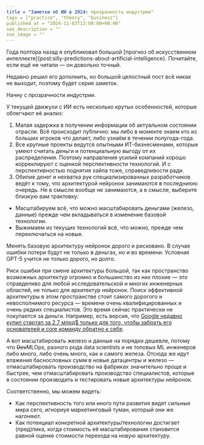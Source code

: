 ```yaml
---
title = "Заметки об ИИ в 2024: прозрачность индустрии"
tags = ["practice", "theory", "business"]
published_at = "2024-11-03T12:00:00+00:00"
seo_description = ""
seo_image = ""
---
```


<!-- TODO: description -->
<!-- TODO: tags -->
<!-- TODO: add image -->
<!-- TODO: add SEO image -->

Года полтора назад я опубликовал большой [прогноз об искусственном интеллекте]{post:silly-predictions-about-artificial-intelligence}. Почитайте, если ещё не читали — он довольно точный.

Недавно решил его дополнить, но большой целостный пост всё никак не выходит, поэтому будет серия заметок.

Начну с прозрачности индустрии.

У текущей движухи с ИИ есть несколько крутых особенностей, которые облегчают её анализ:

1. Малая задержка в получении информации об актуальном состоянии отрасли. Всё происходит публично: мы либо в моменте знаем кто из больших игроков что делает, либо узнаём в течении полугода-года.
2. Все крупные проекты ведутся опытными ИТ-бизнесменами, которые умеют считать деньги и потенциальную выгоду от их распределения. Поэтому направления усилий компаний хорошо корреклируют с оценкой перспективности технологий. И с перспективностью поднятия хайпа тоже, справедливости ради.
3. Обилие денег и нехватка рук специализированных разработчиков ведёт к тому, что архитектурой нейронок занимаются в последниюю очередь. Не в смысле вообще не занимаются, а в смысле, выберите близкую вам трактовку:

- Масштабируем всё, что можно масштабировать деньгами (железо, данные) прежде чем вкладываться в изменение базовой технологии.
- Выжимаем из текущих технологий всё, что можно, прежде чем переключаться на новые.

Менять базовую архитектуру нейронок дорого и рисковано. В случае ошибки потери будут не только в деньгах, но и во времени. Условная GPT-5 учится не только дорого, но долго.

Риск ошибки при смене архитектуры большой, так как пространство возможных архитектур огромно и большинство из них плохие — это справделиво для любой исследовательской и многих инженерных областей, не только для архитектур нейронок. Поиск эффективной архитектуры в этом пространстве стоит самого дорогого и невосполнимого ресурса — времени очень квалифицированных и очень редких специалистов. Это время сейчас практически не покупается за диньги. Например, есть версия, что [Google недавно купил стартап за 2.7 млрд$ только для того, чтобы забрать его основателей и core команду обратно к себе](https://www.linkedin.com/pulse/analyzing-googles-characterai-acquisition-sramana-mitra-iramc/).

А вот масштабировать железо и данные на порядки дешевле, потому что ~~Dev~~MLOps, разного рода data scientists и не топовых ML инженеров либо много, либо очень много, как и самого железа. Отсюда же идут влажения баснословных сумм в новые датацентры и железо — отмасштабировать производство на фабриках значительно проще и быстрее, чем отмасштабировать производство специалистов, которые в состоянии производить и тестировать новые архитектуры нейронок.

Соответственно, мы можем видеть:

- Как перспективность того или иного пути развития видят сильные мира сего, игнориуя маркетинговый туман, который они же нагоняют.
- Как потенциал конкретной архитектуры/технологии достигает (пред)пика, когда стоимость её масштабирования становится равной оценке стоимости перехода на новую архитектуру.
